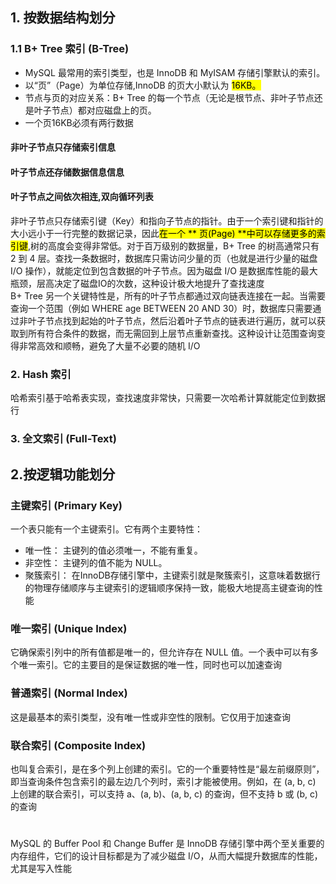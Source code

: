 ## 1. 按数据结构划分
### 1.1 B+ Tree 索引 (B-Tree)
- MySQL 最常用的索引类型，也是 InnoDB 和 MyISAM 存储引擎默认的索引。<br>
- 以“页”（Page）为单位存储,InnoDB 的页大小默认为 <mark>16KB。</mark><br>
- 节点与页的对应关系：B+ Tree 的每一个节点（无论是根节点、非叶子节点还是叶子节点）都对应磁盘上的页。
- 一个页16KB必须有两行数据
#### 非叶子节点只存储索引信息
#### 叶子节点还存储数据信息信息
#### 叶子节点之间依次相连,双向循环列表

非叶子节点只存储索引键（Key）和指向子节点的指针。由于一个索引键和指针的大小远小于一行完整的数据记录，因此<mark>在一个 ** 页(Page) **中可以存储更多的索引键</mark>,树的高度会变得非常低。对于百万级别的数据量，B+ Tree 的树高通常只有 2 到 4 层。查找一条数据时，数据库只需访问少量的页（也就是进行少量的磁盘 I/O 操作），就能定位到包含数据的叶子节点。因为磁盘 I/O 是数据库性能的最大瓶颈，层高决定了磁盘IO的次数，这种设计极大地提升了查找速度<br>
B+ Tree 另一个关键特性是，所有的叶子节点都通过双向链表连接在一起。当需要查询一个范围（例如 WHERE age BETWEEN 20 AND 30）时，数据库只需要通过非叶子节点找到起始的叶子节点，然后沿着叶子节点的链表进行遍历，就可以获取到所有符合条件的数据，而无需回到上层节点重新查找。这种设计让范围查询变得非常高效和顺畅，避免了大量不必要的随机 I/O<br>
### 2. Hash 索引
哈希索引基于哈希表实现，查找速度非常快，只需要一次哈希计算就能定位到数据行
### 3. 全文索引 (Full-Text)

## 2.按逻辑功能划分
### 主键索引 (Primary Key)
一个表只能有一个主键索引。它有两个主要特性：
- 唯一性： 主键列的值必须唯一，不能有重复。
- 非空性： 主键列的值不能为 NULL。
- 聚簇索引： 在InnoDB存储引擎中，主键索引就是聚簇索引，这意味着数据行的物理存储顺序与主键索引的逻辑顺序保持一致，能极大地提高主键查询的性能
### 唯一索引 (Unique Index)
它确保索引列中的所有值都是唯一的，但允许存在 NULL 值。一个表中可以有多个唯一索引。它的主要目的是保证数据的唯一性，同时也可以加速查询
### 普通索引 (Normal Index)
这是最基本的索引类型，没有唯一性或非空性的限制。它仅用于加速查询
### 联合索引 (Composite Index)
也叫复合索引，是在多个列上创建的索引。它的一个重要特性是“最左前缀原则”，即当查询条件包含索引的最左边几个列时，索引才能被使用。例如，在 (a, b, c) 上创建的联合索引，可以支持 a、(a, b)、(a, b, c) 的查询，但不支持 b 或 (b, c) 的查询


# 
MySQL 的 Buffer Pool 和 Change Buffer 是 InnoDB 存储引擎中两个至关重要的内存组件，它们的设计目标都是为了减少磁盘 I/O，从而大幅提升数据库的性能，尤其是写入性能
